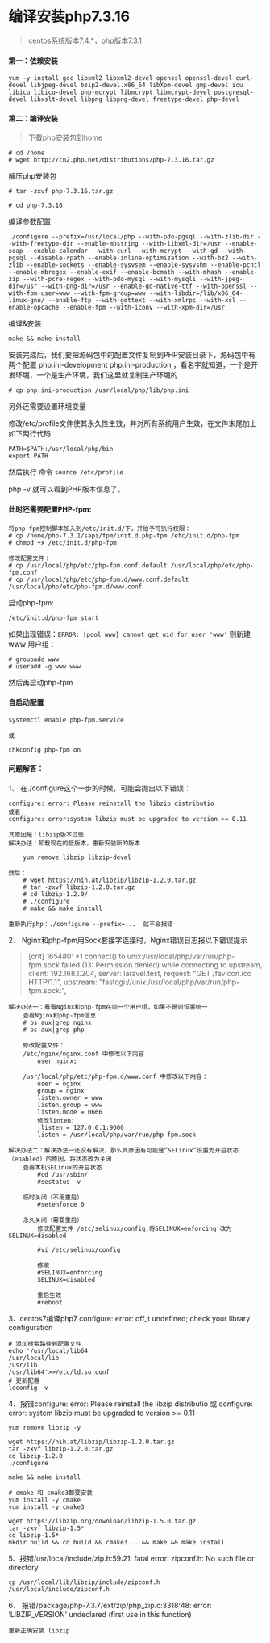 # 编译安装php7.3.16

> centos系统版本7.4.*，php版本7.3.1


#### 第一：依赖安装

```
yum -y install gcc libxml2 libxml2-devel openssl openssl-devel curl-devel libjpeg-devel bzip2-devel.x86_64 libXpm-devel gmp-devel icu libicu libicu-devel php-mcrypt libmcrypt libmcrypt-devel postgresql-devel libxslt-devel libpng libpng-devel freetype-devel php-devel
```

#### 第二：编译安装

> 下载php安装包到home

```
# cd /home
# wget http://cn2.php.net/distributions/php-7.3.16.tar.gz
```

解压php安装包

```
# tar -zxvf php-7.3.16.tar.gz

# cd php-7.3.16
```

编译参数配置

```
./configure --prefix=/usr/local/php --with-pdo-pgsql --with-zlib-dir --with-freetype-dir --enable-mbstring --with-libxml-dir=/usr --enable-soap --enable-calendar --with-curl --with-mcrypt --with-gd --with-pgsql --disable-rpath --enable-inline-optimization --with-bz2 --with-zlib --enable-sockets --enable-sysvsem --enable-sysvshm --enable-pcntl --enable-mbregex --enable-exif --enable-bcmath --with-mhash --enable-zip --with-pcre-regex --with-pdo-mysql --with-mysqli --with-jpeg-dir=/usr --with-png-dir=/usr --enable-gd-native-ttf --with-openssl --with-fpm-user=www --with-fpm-group=www --with-libdir=/lib/x86_64-linux-gnu/ --enable-ftp --with-gettext --with-xmlrpc --with-xsl --enable-opcache --enable-fpm --with-iconv --with-xpm-dir=/usr
```

编译&安装

```
make && make install
```

安装完成后，我们要把源码包中的配置文件复制到PHP安装目录下，源码包中有两个配置  php.ini-development  php.ini-production  ，看名字就知道，一个是开发环境，一个是生产环境，我们这里就复制生产环境的

```
# cp php.ini-production /usr/local/php/lib/php.ini

```

另外还需要设置环境变量

修改/etc/profile文件使其永久性生效，并对所有系统用户生效，在文件末尾加上如下两行代码

```
PATH=$PATH:/usr/local/php/bin
export PATH
```

然后执行 命令 `source /etc/profile`

php -v 就可以看到PHP版本信息了。


#### 此时还需要配置PHP-fpm:

```
将php-fpm控制脚本加入到/etc/init.d/下，并给予可执行权限：
# cp /home/php-7.3.1/sapi/fpm/init.d.php-fpm /etc/init.d/php-fpm
# chmod +x /etc/init.d/php-fpm

修改配置文件：
# cp /usr/local/php/etc/php-fpm.conf.default /usr/local/php/etc/php-fpm.conf
# cp /usr/local/php/etc/php-fpm.d/www.conf.default /usr/local/php/etc/php-fpm.d/www.conf
```

启动php-fpm:

```
/etc/init.d/php-fpm start
```

如果出现错误：`ERROR: [pool www] cannot get uid for user 'www'`
则新建www 用户组：

```
# groupadd www
# useradd -g www www
```

然后再启动php-fpm

#### 自启动配置

```
systemctl enable php-fpm.service

或

chkconfig php-fpm on
```



#### 问题解答：

1、 在./configure这个一步的时候，可能会抛出以下错误：

```
configure: error: Please reinstall the libzip distributio
或者
configure: error:system libzip must be upgraded to version >= 0.11

其原因是：libzip版本过低
解决办法：卸载现在的低版本，重新安装新的版本
	
	yum remove libzip libzip-devel

然后：
	# wget https://nih.at/libzip/libzip-1.2.0.tar.gz
	# tar -zxvf libzip-1.2.0.tar.gz
	# cd libzip-1.2.0/
	# ./configure
	# make && make install

重新执行php：./configure --prefix=...  就不会报错
```

2、 Nginx和php-fpm用Sock套接字连接时，Nginx错误日志报以下错误提示

> [crit] 1654#0: *1 connect() to unix:/usr/local/php/var/run/php-fpm.sock failed (13: Permission denied) while connecting to upstream, client: 192.168.1.204, server: laravel.test, request: "GET /favicon.ico HTTP/1.1", upstream: "fastcgi://unix:/usr/local/php/var/run/php-fpm.sock:", 

```
解决办法一：看看Nginx和php-fpm在同一个用户组，如果不是则设置统一
	查看Nginx和php-fpm信息
	# ps aux|grep nginx 
	# ps aux|grep php

	修改配置文件：
	/etc/nginx/nginx.conf 中修改以下内容：
		user nginx;

	/usr/local/php/etc/php-fpm.d/www.conf 中修改以下内容：
		user = nginx
		group = nginx
		listen.owner = www
		listen.group = www
		listen.mode = 0666
		修改linten:
        ;listen = 127.0.0.1:9000
        listen = /usr/local/php/var/run/php-fpm.sock

解决办法二：解决办法一还没有解决，那么其原因有可能是“SELinux”设置为开启状态（enabled）的原因，将状态改为关闭
	查看本机SELinux的开启状态
		#cd /usr/sbin/
		#sestatus -v

	临时关闭（不用重启）
		#setenforce 0

	永久关闭（需要重启）
		修改配置文件 /etc/selinux/config,将SELINUX=enforcing 改为 SELINUX=disabled

		#vi /etc/selinux/config
 
		修改
   		#SELINUX=enforcing
		SELINUX=disabled

		重启生效
		#reboot
```



3、centos7编译php7 configure: error: off_t undefined; check your library configuration

```
# 添加搜索路径到配置文件
echo '/usr/local/lib64
/usr/local/lib
/usr/lib
/usr/lib64'>>/etc/ld.so.conf
# 更新配置
ldconfig -v
```



4、报错configure: error: Please reinstall the libzip distributio 或  configure: error: system libzip must be upgraded to version >= 0.11

```
yum remove libzip -y

wget https://nih.at/libzip/libzip-1.2.0.tar.gz
tar -zxvf libzip-1.2.0.tar.gz
cd libzip-1.2.0
./configure
 
make && make install

# cmake 和 cmake3都要安装
yum install -y cmake
yum install -y cmake3

wget https://libzip.org/download/libzip-1.5.0.tar.gz
tar -zxvf libzip-1.5*
cd libzip-1.5*
mkdir build && cd build && cmake3 .. && make && make install
```



5、报错/usr/local/include/zip.h:59:21: fatal error: zipconf.h: No such file or directory

```
cp /usr/local/lib/libzip/include/zipconf.h /usr/local/include/zipconf.h
```



6、 报错/package/php-7.3.7/ext/zip/php_zip.c:3318:48: error: ‘LIBZIP_VERSION’ undeclared (first use in this function)

```
重新正确安装 libzip
```